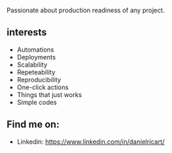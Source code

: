 Passionate about production readiness of any project. 
## interests
- Automations
- Deployments
- Scalability
- Repeteability
- Reproducibility
- One-click actions
- Things that just works
- Simple codes

## Find me on:
- Linkedin: https://www.linkedin.com/in/danielricart/
